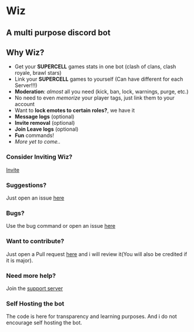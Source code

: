 # Wiz
## A multi purpose discord bot

## Why Wiz?

* Get your **SUPERCELL** games stats in one bot (clash of clans, clash royale, brawl stars)
* Link your **SUPERCELL** games to yourself (Can have different for each Server!!!)
* **Moderation**: *almost* all you need (kick, ban, lock, warnings, purge, etc.)
* No need to even *memorize* your player tags, just link them to your account
* Want to **lock emotes to certain roles?**, we have it
* **Message logs** (optional)
* **Invite removal** (optional)
* **Join Leave logs** (optional)
* **Fun** commands!
* *More yet to come..*


### Consider Inviting Wiz?
[Invite](https://discord.com/api/oauth2/authorize?client_id=775355838402920498&permissions=8&redirect_uri=https%3A%2F%2Fdiscord.gg%2F2VKjp5P3P2&scope=bot)

### Suggestions?
Just open an issue [here](https://github.com/Dhruvin-Purohit/Wiz-Bot)

### Bugs?
Use the bug command or open an issue [here](https://github.com/Dhruvin-Purohit/Wiz-Bot)

### Want to contribute?
Just open a Pull request [here](https://github.com/Dhruvin-Purohit/Wiz-Bot) and i will review it(You will also be credited if it is major).

### Need more help?
Join the [support server](https://discord.gg/2VKjp5P3P2)

### Self Hosting the bot
The code is here for transparency and learning purposes. And i do not encourage self hosting the bot.